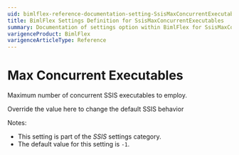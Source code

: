 ```yaml
---
uid: bimlflex-reference-documentation-setting-SsisMaxConcurrentExecutables
title: BimlFlex Settings Definition for SsisMaxConcurrentExecutables
summary: Documentation of settings option within BimlFlex for SsisMaxConcurrentExecutables
varigenceProduct: BimlFlex
varigenceArticleType: Reference
---
```


# Max Concurrent Executables

Maximum number of concurrent SSIS executables to employ.

Override the value here to change the default SSIS behavior

Notes:

* This setting is part of the *SSIS* settings category.
* The default value for this setting is `-1`.
